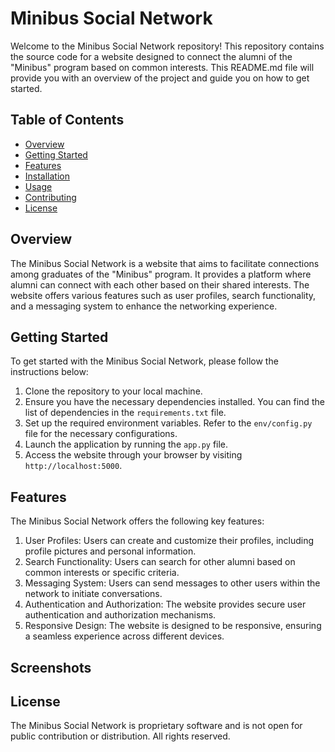 # Minibus Social Network

Welcome to the Minibus Social Network repository! This repository contains the source code for a website designed to connect the alumni of the "Minibus" program based on common interests. This README.md file will provide you with an overview of the project and guide you on how to get started.

## Table of Contents

- [Overview](#overview)
- [Getting Started](#getting-started)
- [Features](#features)
- [Installation](#installation)
- [Usage](#usage)
- [Contributing](#contributing)
- [License](#license)

## Overview

The Minibus Social Network is a website that aims to facilitate connections among graduates of the "Minibus" program. It provides a platform where alumni can connect with each other based on their shared interests. The website offers various features such as user profiles, search functionality, and a messaging system to enhance the networking experience.

## Getting Started

To get started with the Minibus Social Network, please follow the instructions below:

1. Clone the repository to your local machine.
2. Ensure you have the necessary dependencies installed. You can find the list of dependencies in the `requirements.txt` file.
3. Set up the required environment variables. Refer to the `env/config.py` file for the necessary configurations.
4. Launch the application by running the `app.py` file.
5. Access the website through your browser by visiting `http://localhost:5000`.

## Features

The Minibus Social Network offers the following key features:

1. User Profiles: Users can create and customize their profiles, including profile pictures and personal information.
2. Search Functionality: Users can search for other alumni based on common interests or specific criteria.
3. Messaging System: Users can send messages to other users within the network to initiate conversations.
4. Authentication and Authorization: The website provides secure user authentication and authorization mechanisms.
5. Responsive Design: The website is designed to be responsive, ensuring a seamless experience across different devices.


## Screenshots

<!-- Add screenshots of your website here. -->

## License

The Minibus Social Network is proprietary software and is not open for public contribution or distribution. All rights reserved.
